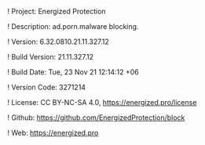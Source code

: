 ! Project: Energized Protection

! Description: ad.porn.malware blocking.

! Version: 6.32.0810.21.11.327.12

! Build Version: 21.11.327.12

! Build Date: Tue, 23 Nov 21 12:14:12 +06

! Version Code: 3271214

! License: CC BY-NC-SA 4.0, https://energized.pro/license

! Github: https://github.com/EnergizedProtection/block

! Web: https://energized.pro
